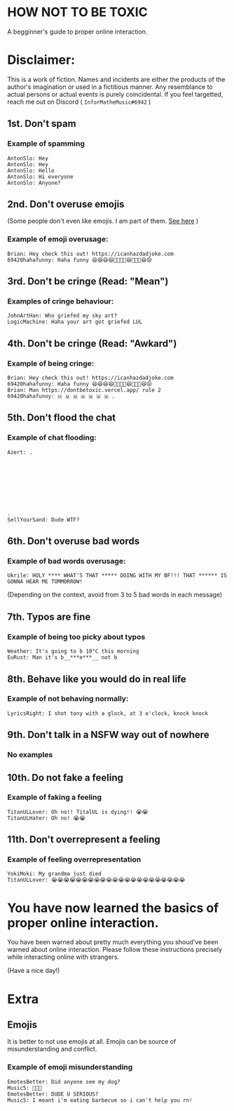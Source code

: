 HOW NOT TO BE TOXIC
===

A begginner's guide to proper online interaction.

# Disclaimer:

This is a work of fiction. Names and incidents are either the products of the author's imagination or used in a fictitious manner.
Any resemblance to actual persons or actual events is purely coincidental.
If you feel targetted, reach me out on Discord ( `ІnfоrMatheMusic#6942` )

## 1st. Don't spam

### Example of spamming

```text
AntonSlo: Hey
AntonSlo: Hey
AntonSlo: Hello
AntonSlo: Hi everyone
AntonSlo: Anyone?
```

## 2nd. Don't overuse emojis

(Some people don't even like emojis. I am part of them. [See here](#extra) )

### Example of emoji overusage:

```text
Brian: Hey check this out! https://icanhazdadjoke.com
69420hahafunny: Haha funny 😆😆😆😆🤣🤣🤣🤣😆🤣🤣🤣😆😝
```

## 3rd. Don't be cringe (Read: "Mean")

### Examples of cringe behaviour:

```text
JohnArtHan: Who griefed my sky art?
LogicMachine: Haha your art got griefed LUL
```

## 4th. Don't be cringe (Read: "Awkard")

### Example of being cringe:

```text
Brian: Hey check this out! https://icanhazdadjoke.com
69420hahafunny: Haha funny 😆😆😆😆🤣🤣🤣🤣😆🤣🤣🤣😆😝
Brian: Man https://dontbetoxic.vercel.app/ rule 2
69420hahafunny: 🇭 🇲 🇲 🇲 🇲 🇲 🇲 .
```

## 5th. Don't flood the chat

### Example of chat flooding:

```text
Azert: .









.
SellYourSand: Dude WTF?
```

## 6th. Don't overuse bad words

### Example of bad words overusage:

```text
Ukrile: HOLY **** WHAT'S THAT ***** DOING WITH MY BF!!! THAT ****** IS GONNA HEAR ME TOMMORROW!
```

(Depending on the context, avoid from 3 to 5 bad words in each message)


## 7th. Typos are fine

### Example of being too picky about typos

```text
Weather: It's going to b 10°C this morning
EuRust: Man it's b__***e***__ not b
```

## 8th. Behave like you would do in real life

### Example of not behaving normally:

```text
LyricsRight: I shot tony with a glock, at 3 o'clock, knock knock
```

## 9th. Don't talk in a NSFW way out of nowhere

### No examples

## 10th. Do not fake a feeling

### Example of faking a feeling

```text
TitanULLover: Oh no!! TitalUL is dying!! 😭😭
TitanULHater: Oh no! 😭😭
```

## 11th. Don't overrepresent a feeling

### Example of feeling overrepresentation

```text
YokiMoki: My grandma just died
TitanULLover: 😭😭😭😭😭😭😭😭😭😭😭😭😭😭😭😭😭😭😭😭😭😭
```

# You have now learned the basics of proper online interaction.

You have been warned about pretty much everything you shoud've been warned about online interaction.
Please follow these instructions precisely while interacting online with strangers.

(Have a nice day!)

# Extra

## Emojis

It is better to not use emojis at all.
Emojis can be source of misunderstanding and conflict.

### Example of emoji misunderstanding

```text
EmotesBetter: Did anyone see my dog?
Music5: 🥓🔥❌
EmotesBetter: DUDE U SERIOUS?
Music5: I meant i'm eating barbecue so i can't help you rn!
```
